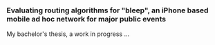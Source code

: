 ### Evaluating routing algorithms for "bleep", an iPhone based mobile ad hoc network for major public events

My bachelor's thesis, a work in progress ...
